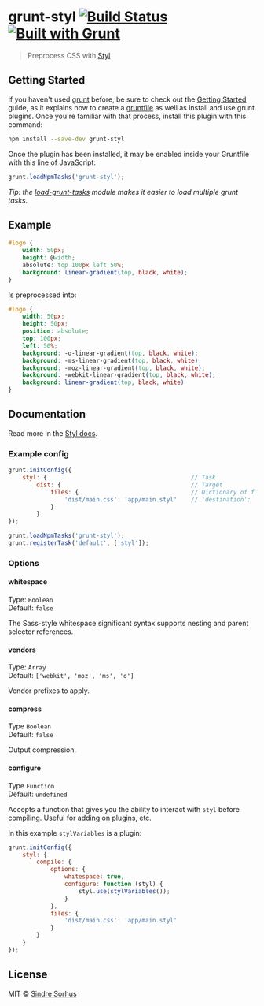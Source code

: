 # grunt-styl [![Build Status](https://secure.travis-ci.org/sindresorhus/grunt-styl.png?branch=master)](http://travis-ci.org/sindresorhus/grunt-styl) [![Built with Grunt](https://cdn.gruntjs.com/builtwith.png)](http://gruntjs.com/)

> Preprocess CSS with [Styl](https://github.com/visionmedia/styl)


## Getting Started

If you haven't used [grunt][] before, be sure to check out the [Getting Started][] guide, as it explains how to create a [gruntfile][Getting Started] as well as install and use grunt plugins. Once you're familiar with that process, install this plugin with this command:

```sh
npm install --save-dev grunt-styl
```

Once the plugin has been installed, it may be enabled inside your Gruntfile with this line of JavaScript:

```js
grunt.loadNpmTasks('grunt-styl');
```

*Tip: the [load-grunt-tasks](https://github.com/sindresorhus/load-grunt-tasks) module makes it easier to load multiple grunt tasks.*


[grunt]: http://gruntjs.com
[Getting Started]: https://github.com/gruntjs/grunt/wiki/Getting-started


## Example

```css
#logo {
	width: 50px;
	height: @width;
	absolute: top 100px left 50%;
	background: linear-gradient(top, black, white);
}
```

Is preprocessed into:

```css
#logo {
	width: 50px;
	height: 50px;
	position: absolute;
	top: 100px;
	left: 50%;
	background: -o-linear-gradient(top, black, white);
	background: -ms-linear-gradient(top, black, white);
	background: -moz-linear-gradient(top, black, white);
	background: -webkit-linear-gradient(top, black, white);
	background: linear-gradient(top, black, white)
}
```


## Documentation

Read more in the [Styl docs](https://github.com/visionmedia/styl#features).


### Example config

```javascript
grunt.initConfig({
	styl: {											// Task
		dist: {										// Target
			files: {								// Dictionary of files
				'dist/main.css': 'app/main.styl'	// 'destination': 'source'
			}
		}
});

grunt.loadNpmTasks('grunt-styl');
grunt.registerTask('default', ['styl']);
```


### Options


#### whitespace

Type: `Boolean`  
Default: `false`

The Sass-style whitespace significant syntax supports nesting and parent selector references.


#### vendors

Type: `Array`  
Default: `['webkit', 'moz', 'ms', 'o']`

Vendor prefixes to apply.


#### compress

Type `Boolean`  
Default: `false`

Output compression.

#### configure

Type `Function`  
Default: `undefined`

Accepts a function that gives you the ability to interact with `styl` before compiling. Useful
for adding on plugins, etc.

In this example `stylVariables` is a plugin:

```js
grunt.initConfig({
	styl: {
		compile: {
			options: {
				whitespace: true,
				configure: function (styl) {
					styl.use(stylVariables());
				}
			},
			files: {
				'dist/main.css': 'app/main.styl'
			}
		}
	}
});
```


## License

MIT © [Sindre Sorhus](http://sindresorhus.com)
